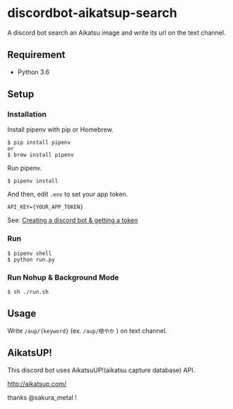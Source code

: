 # discordbot-aikatsup-search

A discord bot search an Aikatsu image and write its url on the text channel.

## Requirement
* Python 3.6

## Setup

### Installation
Install pipenv with pip or Homebrew.
```
$ pip install pipenv
or
$ brew install pipenv
```
Run pipenv.
```
$ pipenv install
```
And then, edit `.env` to set your app token.
```
API_KEY={YOUR_APP_TOKEN}
```
See: [Creating a discord bot & getting a token](https://github.com/reactiflux/discord-irc/wiki/Creating-a-discord-bot-&-getting-a-token)

### Run 
```
$ pipenv shell
$ python run.py
```

### Run Nohup & Background Mode
```
$ sh ./run.sh
```

## Usage
Write `/aup/{keyword}` (ex. `/aup/穏やか` ) on text channel.


## AikatsUP!
This discord bot uses AikatsuUP!(aikatsu capture database) API.

http://aikatsup.com/

thanks @sakura_metal !